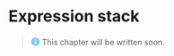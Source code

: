# Expression stack
> <img src="../../assets/img/info.png" alt="info" width="16" style="margin-top: 2px; margin-bottom: -2px"/> This chapter will be written soon.
